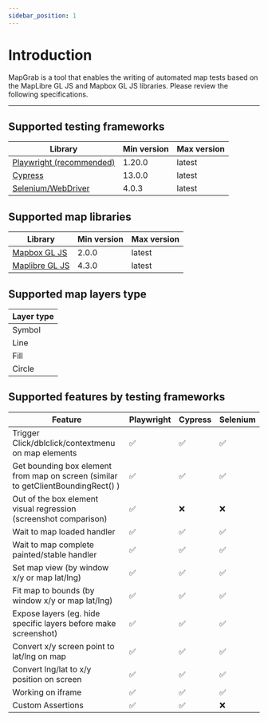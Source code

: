 ```yaml
---
sidebar_position: 1
---
```


# Introduction

MapGrab is a tool that enables the writing of automated map tests based on the MapLibre GL JS and Mapbox GL JS libraries. Please review the following specifications.

---

## Supported testing frameworks

| Library                                             | Min version | Max version |
| --------------------------------------------------- | ----------- | ----------- |
| [Playwright (recommended)](https://playwright.dev/) | 1.20.0      | latest      |
| [Cypress](https://www.cypress.io/)                  | 13.0.0      | latest      |
| [Selenium/WebDriver](https://www.selenium.dev/)     | 4.0.3       | latest      |

## Supported map libraries

| Library                                                     | Min version | Max version |
| ----------------------------------------------------------- | ----------- | ----------- |
| [Mapbox GL JS](https://docs.mapbox.com/mapbox-gl-js/guides) | 2.0.0       | latest      |
| [Maplibre GL JS](https://maplibre.org/maplibre-gl-js/docs/) | 4.3.0       | latest      |

## Supported map layers type

| Layer type |
| ---------- |
| Symbol     |
| Line       |
| Fill       |
| Circle     |

## Supported features by testing frameworks

| Feature                                                                           | Playwright | Cypress | Selenium |
| --------------------------------------------------------------------------------- | ---------- | ------- | -------- |
| Trigger Click/dblclick/contextmenu on map elements                                | ✅         | ✅      | ✅       |
| Get bounding box element from map on screen (similar to getClientBoundingRect() ) | ✅         | ✅      | ✅       |
| Out of the box element visual regression (screenshot comparison)                  | ✅         | ❌      | ❌       |
| Wait to map loaded handler                                                        | ✅         | ✅      | ✅       |
| Wait to map complete painted/stable handler                                       | ✅         | ✅      | ✅       |
| Set map view (by window x/y or map lat/lng)                                       | ✅         | ✅      | ✅       |
| Fit map to bounds (by window x/y or map lat/lng)                                  | ✅         | ✅      | ✅       |
| Expose layers (eg. hide specific layers before make screenshot)                   | ✅         | ✅      | ✅       |
| Convert x/y screen point to lat/lng on map                                        | ✅         | ✅      | ✅       |
| Convert lng/lat to x/y position on screen                                         | ✅         | ✅      | ✅       |
| Working on iframe                                                                 | ✅         | ✅      | ✅       |
| Custom Assertions                                                                 | ✅         | ✅      | ❌       |
